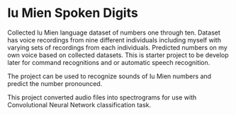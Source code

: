 # Iu Mien Spoken Digits

Collected Iu Mien language dataset of numbers one through ten. Dataset has voice recordings from nine different individuals including myself with varying sets of recordings from each individuals. Predicted numbers on my own voice based on collected datasets. This is starter project to be develop later for command recognitions and or automatic speech recognition.

The project can be used to recognize sounds of Iu Mien numbers and predict the number pronounced.

This project converted audio files into spectrograms for use with Convolutional Neural Network classification task.
